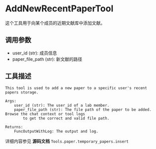 # AddNewRecentPaperTool

这个工具用于向某个成员的近期文献库中添加文献。

## 调用参数
- user_id (str): 成员信息
- paper_file_path (str): 新文献的路径

## 工具描述
```text
This tool is used to add a new paper to a specific user's recent papers storage.

Args:
    user_id (str): The user_id of a lab member.
    paper_file_path (str): The file path of the paper to be added. Browse the chat context or tool logs
        to get the correct and valid file path.

Returns:
    FuncOutputWithLog: The output and log.
```

详细内容参见 **源码文档** `Tools.paper.temporary_papers.insert`